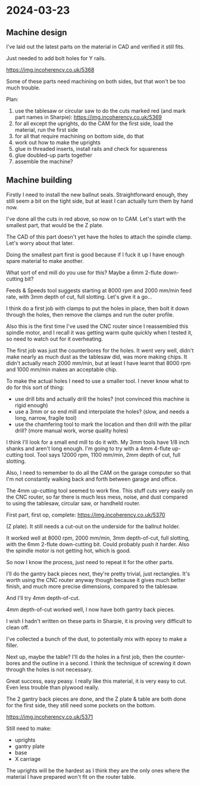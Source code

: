 # 2024-03-23

## Machine design

I've laid out the latest parts on the material in CAD and verified it still fits.

Just needed to add bolt holes for Y rails.

https://img.incoherency.co.uk/5368

Some of these parts need machining on both sides, but that won't be too much trouble.

Plan:

1. use the tablesaw or circular saw to do the cuts marked red (and mark part names in Sharpie): https://img.incoherency.co.uk/5369
2. for all except the uprights, do the CAM for the first side, load the material, run the first side
3. for all that require machining on bottom side, do that
4. work out how to make the uprights
5. glue in threaded inserts, install rails and check for squareness
6. glue doubled-up parts together
7. assemble the machine?

## Machine building

Firstly I need to install the new ballnut seals. Straightforward enough, they still seem a bit on the tight
side, but at least I can actually turn them by hand now.

I've done all the cuts in red above, so now on to CAM. Let's start with the smallest part, that would be the
Z plate.

The CAD of this part doesn't yet have the holes to attach the spindle clamp. Let's worry about that later.

Doing the smallest part first is good because if I fuck it up I have enough spare material to make another.

What sort of end mill do you use for this? Maybe a 6mm 2-flute down-cutting bit?

Feeds & Speeds tool suggests starting at 8000 rpm and 2000 mm/min feed rate, with 3mm depth of cut, full
slotting. Let's give it a go...

I think do a first job with clamps to put the holes in place, then bolt it down through the holes, then remove
the clamps and run the outer profile.

Also this is the first time I've used the CNC router since I reassembled this spindle motor, and I recall
it was getting warm quite quickly when I tested it, so need to watch out for it overheating.

The first job was just the counterbores for the holes. It went very well, didn't make nearly as much dust
as the tablesaw did, was more making chips. It didn't actually reach 2000 mm/min, but at least I have
learnt that 8000 rpm and 1000 mm/min makes an acceptable chip.

To make the actual holes I need to use a smaller tool. I never know what to do for this sort of thing:

 * use drill bits and actually drill the holes? (not convinced this machine is rigid enough)
 * use a 3mm or so end mill and interpolate the holes? (slow, and needs a long, narrow, fragile tool)
 * use the chamfering tool to mark the location and then drill with the pillar drill? (more manual work, worse quality holes)

I think I'll look for a small end mill to do it with. My 3mm tools have 1/8 inch shanks and aren't long enough.
I'm going to try with a 4mm 4-flute up-cutting tool. Tool says 12000 rpm, 1100 mm/min, 2mm depth of cut, full
slotting.

Also, I need to remember to do all the CAM on the garage computer so that I'm not constantly walking back
and forth between garage and office.

The 4mm up-cutting tool seemed to work fine. This stuff cuts very easily on the CNC router, so far there
is much less mess, noise, and dust compared to using the tablesaw, circular saw, or handheld router.

First part, first op, complete: https://img.incoherency.co.uk/5370

(Z plate). It still needs a cut-out on the underside for the ballnut holder.

It worked well at 8000 rpm, 2000 mm/min, 3mm depth-of-cut, full slotting, with the 6mm 2-flute down-cutting bit.
Could probably push it harder. Also the spindle motor is not getting hot, which is good.

So now I know the process, just need to repeat it for the other parts.

I'll do the gantry back pieces next, they're pretty trivial, just rectangles. It's worth using the CNC router anyway
though because it gives much better finish, and much more precise dimensions, compared to the tablesaw.

And I'll try 4mm depth-of-cut.

4mm depth-of-cut worked well, I now have both gantry back pieces.

I wish I hadn't written on these parts in Sharpie, it is proving very difficult to clean off.

I've collected a bunch of the dust, to potentially mix with epoxy to make a filler.

Next up, maybe the table? I'll do the holes in a first job, then the counter-bores and the outline in
a second. I think the technique of screwing it down through the holes is not necessary.

Great success, easy peasy. I really like this material, it is very easy to cut. Even less trouble
than plywood really.

The 2 gantry back pieces are done, and the Z plate & table are both done for the first side, they still
need some pockets on the bottom.

https://img.incoherency.co.uk/5371

Still need to make:

 * uprights
 * gantry plate
 * base
 * X carriage

The uprights will be the hardest as I think they are the only ones where the material I have prepared
won't fit on the router table.
